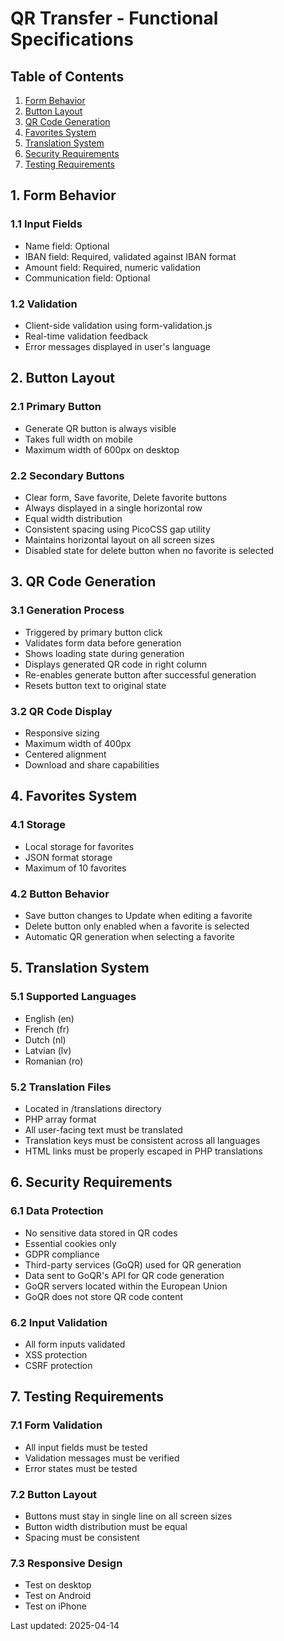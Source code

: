 # QR Transfer - Functional Specifications

## Table of Contents
1. [Form Behavior](#1-form-behavior)
2. [Button Layout](#2-button-layout)
3. [QR Code Generation](#3-qr-code-generation)
4. [Favorites System](#4-favorites-system)
5. [Translation System](#5-translation-system)
6. [Security Requirements](#6-security-requirements)
7. [Testing Requirements](#7-testing-requirements)

## 1. Form Behavior

### 1.1 Input Fields
- Name field: Optional
- IBAN field: Required, validated against IBAN format
- Amount field: Required, numeric validation
- Communication field: Optional

### 1.2 Validation
- Client-side validation using form-validation.js
- Real-time validation feedback
- Error messages displayed in user's language

## 2. Button Layout

### 2.1 Primary Button
- Generate QR button is always visible
- Takes full width on mobile
- Maximum width of 600px on desktop

### 2.2 Secondary Buttons
- Clear form, Save favorite, Delete favorite buttons
- Always displayed in a single horizontal row
- Equal width distribution
- Consistent spacing using PicoCSS gap utility
- Maintains horizontal layout on all screen sizes
- Disabled state for delete button when no favorite is selected

## 3. QR Code Generation

### 3.1 Generation Process
- Triggered by primary button click
- Validates form data before generation
- Shows loading state during generation
- Displays generated QR code in right column
- Re-enables generate button after successful generation
- Resets button text to original state

### 3.2 QR Code Display
- Responsive sizing
- Maximum width of 400px
- Centered alignment
- Download and share capabilities

## 4. Favorites System

### 4.1 Storage
- Local storage for favorites
- JSON format storage
- Maximum of 10 favorites

### 4.2 Button Behavior
- Save button changes to Update when editing a favorite
- Delete button only enabled when a favorite is selected
- Automatic QR generation when selecting a favorite

## 5. Translation System

### 5.1 Supported Languages
- English (en)
- French (fr)
- Dutch (nl)
- Latvian (lv)
- Romanian (ro)

### 5.2 Translation Files
- Located in /translations directory
- PHP array format
- All user-facing text must be translated
- Translation keys must be consistent across all languages
- HTML links must be properly escaped in PHP translations

## 6. Security Requirements

### 6.1 Data Protection
- No sensitive data stored in QR codes
- Essential cookies only
- GDPR compliance
- Third-party services (GoQR) used for QR generation
- Data sent to GoQR's API for QR code generation
- GoQR servers located within the European Union
- GoQR does not store QR code content

### 6.2 Input Validation
- All form inputs validated
- XSS protection
- CSRF protection

## 7. Testing Requirements

### 7.1 Form Validation
- All input fields must be tested
- Validation messages must be verified
- Error states must be tested

### 7.2 Button Layout
- Buttons must stay in single line on all screen sizes
- Button width distribution must be equal
- Spacing must be consistent

### 7.3 Responsive Design
- Test on desktop
- Test on Android
- Test on iPhone

Last updated: 2025-04-14
